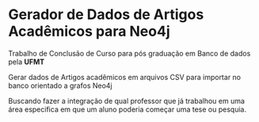 # Gerador de Dados de Artigos Acadêmicos para Neo4j

Trabalho de Conclusão de Curso para pós graduação em Banco de dados pela **UFMT**

Gerar dados de Artigos acadêmicos em arquivos CSV para importar no banco orientado a grafos Neo4j

Buscando fazer a integração de qual professor que já trabalhou em uma área especifica em que um aluno poderia começar uma tese ou pesquia.
